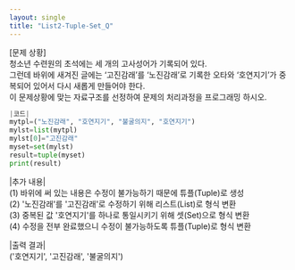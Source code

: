 ```yaml
---
layout: single
title: "List2-Tuple-Set_Q"
---
```


[문제 상황]<br>
청소년 수련원의 초석에는 세 개의 고사성어가 기록되어 있다.<br>
그런데 바위에 새겨진 글에는 ‘고진감래’를 ‘노진감래’로 기록한 오타와 ‘호연지기’가 중복되어 있어서 다시 새롭게 만들어야 한다.<br>
이 문제상황에 맞는 자료구조를 선정하여 문제의 처리과정을 프로그래밍 하시오.

~~~python
|코드|
mytpl=("노진감래", "호연지기", "불굴의지", "호연지기")
mylst=list(mytpl)
mylst[0]="고진감래"
myset=set(mylst)
result=tuple(myset)
print(result)
~~~

|추가 내용|<br>
(1) 바위에 써 있는 내용은 수정이 불가능하기 때문에 튜플(Tuple)로 생성<br>
(2) '노진감래'를 '고진감래'로 수정하기 위해 리스트(List)로 형식 변환<br>
(3) 중복된 값 '호연지기'를 하나로 통일시키기 위해 셋(Set)으로 형식 변환<br>
(4) 수정을 전부 완료했으니 수정이 불가능하도록 튜플(Tuple)로 형식 변환<br>

|출력 결과|<br>
('호연지기', '고진감래', '불굴의지')
